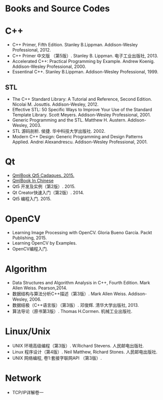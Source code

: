 Books and Source Codes
======


# C++
 - C++ Primer, Fifth Edition. Stanley B.Lippman. Addison-Wesley Professional, 2012.
 - C++ Primer 中文版 （第5版）. Stanley B. Lippman. 电子工业出版社, 2013.
 - Accelerated C++: Practical Programming by Example. Andrew Koenig. Addison-Wesley Professional, 2000.
 - Essentinal C++. Stanley B.Lippman. Addison-Wesley Professional, 1999.

## STL
 - The C++ Standard Library: A Tutorial and Reference, Second Edition. Nicolai M. Josuttis. Addison-Wesley, 2012.
 - Effective STL: 50 Specific Ways to Improve Your Use of the Standard Template Library. Scott Meyers. Addison-Wesley Professional, 2001.
 - Generic Programming and the STL. Matthew H. Austern. Addison-Wesley, 2003.
 - STL 源码剖析. 侯捷. 华中科技大学出版社. 2002.
 - Modern C++ Design: Generic Programming and Design Patterns Applied. Andrei Alexandrescu. Addison-Wesley Professional, 2001.

# Qt
 - [QmlBook Qt5 Cadaques. 2015.](https://qmlbook.github.io)
 - [QmlBook In Chinese](https://github.com/cwc1987/QmlBook-In-Chinese)
 - Qt5 开发及实例（第2版）. 2015.
 - Qt Creator快速入门（第2版）. 2014.
 - Qt5 编程入门. 2015.

# OpenCV
 - Learning Image Processing with OpenCV. Gloria Bueno García. Packt Publishing, 2015.
 - Learning OpenCV by Examples.
 - OpenCV编程入门.

# Algorithm
 - Data Structures and Algorithm Analysis in C++, Fourth Edition. Mark Allen Weiss. Pearson,2014. 
 - 数据结构与算法分析C++描述（第3版）. Mark Allen Weiss. Addison-Wesley, 2006.
 - 数据结极（C++语言版）（第3版）. 邓俊辉. 清华大学出版社, 2013.
 - 算法导论（原书第3版）. Thomas H.Cormen. 机械工业出版社.

# Linux/Unix
 - UNIX 环境高级编程（第3版）. W.Richard Stevens. 人民邮电出版社.
 - Linux 程序设计（第4版）. Neil Matthew, Richard Stones. 人民邮电出版社.
 - UNIX 网络编程, 卷1:套接字联网API （第3版）.

# Network
 - TCP/IP详解卷一
